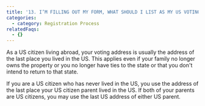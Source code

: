```yaml
---
title: '13. I’M FILLING OUT MY FORM, WHAT SHOULD I LIST AS MY US VOTING ADDRESS?'
categories:
  - category: Registration Process
relatedFaqs:
  - {}
---
```

As a US citizen living abroad, your voting address is usually the address of the last place you lived in the US. This applies even if your family no longer owns the property or you no longer have ties to the state or that you don't intend to return to that state. 

If you are a US citizen who has never lived in the US, you use the address of the last place your US citizen parent lived in the US. If both of your parents are US citizens, you may use the last US address of either US parent.
